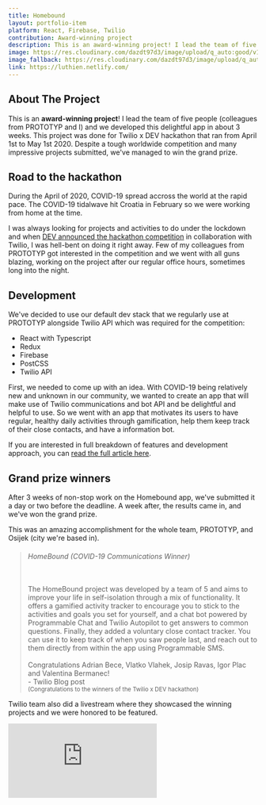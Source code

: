 ```yaml
---
title: Homebound
layout: portfolio-item
platform: React, Firebase, Twilio
contribution: Award-winning project
description: This is an award-winning project! I lead the team of five people (colleagues from PROTOTYP and I) and we developed this delightful app in about 3 weeks. This project was done for Twilio x DEV hackathon that ran from April 1st to May 1st 2020. Despite a tough worldwide competition and many impressive projects submitted, we've managed to win the grand prize.
image: https://res.cloudinary.com/dazdt97d3/image/upload/q_auto:good/v15468800658/work/homebound-1.webp
image_fallback: https://res.cloudinary.com/dazdt97d3/image/upload/q_auto:good/v15468800658/work/homebound-1.jpg
link: https://luthien.netlify.com/
---
```


<article class="block block--text">

<div class="project__headingWrapper">
<h2 class="title--secondary project__heading">About The Project</h2>
</div>

<p>This is an <strong>award-winning project</strong>! I lead the team of five people (colleagues from PROTOTYP and I) and we developed this delightful app in about 3 weeks. This project was done for Twilio x DEV hackathon that ran from April 1st to May 1st 2020. Despite a tough worldwide competition and many impressive projects submitted, we've managed to win the grand prize.</p>

</article>

<article class="block block--text">

<div class="project__headingWrapper">
<h2 class="title--secondary project__heading">Road to the hackathon</h2>
</div>
<p>During the April of 2020, COVID-19 spread accross the world at the rapid pace. The COVID-19 tidalwave hit Croatia in February so we were working from home at the time.</p>

<p>I was always looking for projects and activities to do under the lockdown and when <a href="https://dev.to/devteam/announcing-the-twilio-hackathon-on-dev-2lh8"                           target="_blank"
                            rel="noopener noreferrer" >DEV announced the hackathon competition</a> in collaboration with Twilio, I was hell-bent on doing it right away. Few of my colleagues from PROTOTYP got interested in the competition and we went with all guns blazing, working on the project after our regular office hours, sometimes long into the night.</p>

</article>

<article class="block block--text">

<div class="project__headingWrapper">
<h2 class="title--secondary project__heading">Development</h2>
</div>
<p>We've decided to use our default dev stack that we regularly use at PROTOTYP alongside Twilio API which was required for the competition:</p>

<ul>
<li>React with Typescript</li>
<li>Redux</li>
<li>Firebase</li>
<li>PostCSS</li>
<li>Twilio API</li>
</ul>

<p>First, we needed to come up with an idea. With COVID-19 being relatively new and unknown in our community, we wanted to create an app that will make use of Twilio communications and bot API and be delightful and helpful to use. So we went with an app that motivates its users to have regular, healthy daily activities through gamification, help them keep track of their close contacts, and have a information bot.</p>

<p>
If you are interested in full breakdown of features and development approach, you can <a href="https://dev.to/adrianbdesigns/homebound-my-submission-to-the-twilio-x-dev-hackathon-4a22" 
target="_blank" rel="noopener noreferrer" >read the full article here</a>.
</p>

</article>

<article class="block block--text">

<div class="project__headingWrapper">
<h2 class="title--secondary project__heading">Grand prize winners</h2>
</div>
<p>After 3 weeks of non-stop work on the Homebound app, we've submitted it a day or two before the deadline. A week after, the results came in, and we've won the grand prize.</p>

<p>This was an amazing accomplishment for the whole team, PROTOTYP, and Osijek (city we're based in).</p>

</article>

<blockquote class="blockquote--default blockquote block">
<div class="blockquote__wrapper">
<div class="blockquote__text blockquote__text--default">
<h6>HomeBound (COVID-19 Communications Winner)</h6>
<br/>
The HomeBound project was developed by a team of 5 and aims to improve your life in self-isolation through a mix of functionality. It offers a gamified activity tracker to encourage you to stick to the activities and goals you set for yourself, and a chat bot powered by Programmable Chat and Twilio Autopilot to get answers to common questions. Finally, they added a voluntary close contact tracker. You can use it to keep track of when you saw people last, and reach out to them directly from within the app using Programmable SMS.
<br/><br/>
Congratulations Adrian Bece, Vlatko Vlahek, Josip Ravas, Igor Plac and Valentina Bermanec!

</div>
<div class="blockquote__author blockquote__author--default">- Twilio Blog post <br/><small>(Congratulations to the winners of the Twilio x DEV hackathon)</small></div>
</div>
</blockquote>

<article class="block block--text">

<p>Twilio team also did a livestream where they showcased the winning projects and we were honored to be featured.</p>

</article>

<article class="block block--image">
<div class="video">
<div class="icon icon__video image--placeholder"></div>
<iframe loading="lazy" class="video__content lazyload" 
src="https://www.youtube-nocookie.com/embed/AAZdOylfqHs" frameborder="0" allow="accelerometer; autoplay; encrypted-media; gyroscope; picture-in-picture" allowfullscreen></iframe>
</div>
</article>
